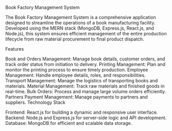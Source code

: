 Book Factory Management System

The Book Factory Management System is a comprehensive application designed to streamline the operations of a book manufacturing facility. Developed using the MERN stack (MongoDB, Express.js, React.js, and Node.js), this system ensures efficient management of the entire production lifecycle from raw material procurement to final product dispatch.

Features

Book and Orders Management: Manage book details, customer orders, and track order status from initiation to delivery.
Printing Management: Plan and monitor the printing process to ensure timely production.
Employee Management: Handle employee details, roles, and responsibilities.
Transport Management: Manage the logistics of transporting books and materials.
Material Management: Track raw materials and finished goods in real-time.
Bulk Orders: Process and manage large volume orders efficiently.
Partners Payment Management: Manage payments to partners and suppliers.
Technology Stack

Frontend: React.js for building a dynamic and responsive user interface.
Backend: Node.js and Express.js for server-side logic and API development.
Database: MongoDB for efficient and scalable data storage.
